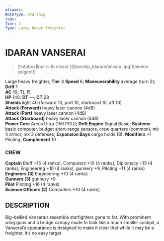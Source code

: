 ```yaml
---
aliases: 
NoteType: Starship
tags: 
Tier: 4
Type: Large heavy freighter 
---
```

# IDARAN VANSERAI
> [!infobox|locr n-th clean]
>  [[Starship_IdaranVanserai.jpg|Spielern zeigen!]]
> 

Large heavy freighter, **Tier** 4 
**Speed** 6; **Maneuverability** average (turn 2); **Drift** 1  
**AC** 16; **TL** 15  
**HP** 140; **DT** —; **CT** 28  
**Shields** light 40 (forward 10, port 10, starboard 10, aft 10)  
**Attack (Forward)** heavy laser cannon (4d8)  
**Attack (Port)** heavy laser cannon (4d8)  
**Attack (Starboard)** heavy laser cannon (4d8)  
**Power Core** Arcus Ultra (150 PCU); **Drift Engine** Signal Basic; **Systems** basic computer, budget short-range sensors, crew quarters (common), mk 4 armor, mk 3 defenses; **Expansion Bays** cargo holds (8); **Modifiers** +1 Piloting; **Complement** 10

### CREW

**Captain** Bluff +15 (4 ranks), Computers +10 (4 ranks), Diplomacy +15 (4 ranks), Engineering +10 (4 ranks), gunnery +9, Piloting +11 (4 ranks)  
**Engineers (3)** Engineering +10 (4 ranks)  
**Gunners (3)** gunnery +9  
**Pilot** Piloting +16 (4 ranks)  
**Science Officers (2)** Computers +10 (4 ranks)

## DESCRIPTION

Big-bellied Vanserais resemble starfighters gone to fat. With prominent wing guns and a bridge canopy made to look like a much smaller cockpit, a Vanserai’s appearance is designed to make it clear that while it may be a freighter, it’s no easy target.
